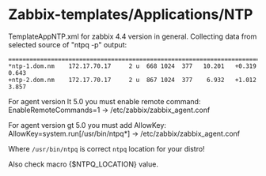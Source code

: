 # Zabbix-templates/Applications/NTP
TemplateAppNTP.xml for zabbix 4.4 version in general.
Collecting data from selected source of "ntpq -p" output:


```     remote           refid      st t when poll reach   delay   offset  jitter
==============================================================================
*ntp-1.dom.nm    172.17.70.17     2 u  668 1024  377   10.201   +0.319   0.643
+ntp-2.dom.nm    172.17.70.17     2 u  867 1024  377    6.932   +1.012   3.857
```

For agent version lt 5.0 you must enable remote command: 
EnableRemoteCommands=1 -> /etc/zabbix/zabbix_agent.conf

For agent version gt 5.0 you must add AllowKey:
AllowKey=system.run[/usr/bin/ntpq*] -> /etc/zabbix/zabbix_agent.conf

Where `/usr/bin/ntpq` is correct `ntpq` location for your distro!

Also check macro {$NTPQ_LOCATION} value.



